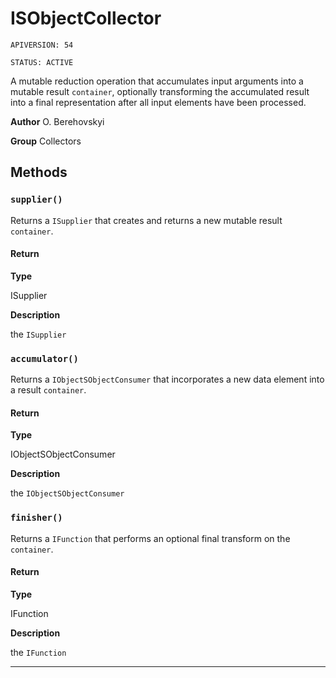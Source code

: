 # ISObjectCollector

`APIVERSION: 54`

`STATUS: ACTIVE`

A mutable reduction operation that accumulates input arguments into a mutable result `container`, optionally transforming the accumulated result into a final representation after all input elements have been processed.


**Author** O. Berehovskyi


**Group** Collectors

## Methods
### `supplier()`

Returns a `ISupplier` that creates and returns a new mutable result `container`.

#### Return

**Type**

ISupplier

**Description**

the `ISupplier`

### `accumulator()`

Returns a `IObjectSObjectConsumer` that incorporates a new data element into a result `container`.

#### Return

**Type**

IObjectSObjectConsumer

**Description**

the `IObjectSObjectConsumer`

### `finisher()`

Returns a `IFunction` that performs an optional final transform on the `container`.

#### Return

**Type**

IFunction

**Description**

the `IFunction`

---
